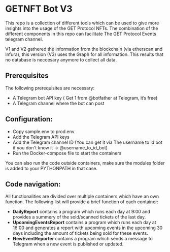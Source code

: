 # GETNFT Bot V3

This repo is a collection of different tools which can be used to give more insights into the usage of the GET Protocol NFTs. The combination of the different components in this repo can facilitate The GET Protocol Events telegram channel.

V1 and V2 gathered the information from the blockchain (via etherscan and Infura), this version (V3) uses the Graph for all information. This results that no database is neccesary anymore to collect all data.

## Prerequisites
The following prerequisites are necessary:
-	A Telegram bot API key ( Get 1 from @botfather at Telegram, it’s free)
-	A Telegram channel where the bot can post

## Configuration:
-	Copy sample.env to prod.env
-	Add the Telegram API keys
-	Add the Telegram channel ID (You can get it via The username to id bot if you don't know it -> @username_to_id_bot)
-	Run the Docker-compose file to start the containers

You can also run the code outside containers, make sure the modules folder is added to your PYTHONPATH in that case.

## Code navigation:
All functionalities are divided over multiple containers which have an own function. The following list will provide a brief function of each container:
-	**DailyReport** contains a program which runs each day at 9:00 and provides a summery of the sold/scanned tickets of the last day.
-	**UpcomingEventsReport** contains a program which runs each day at 16:00 and generates a report with upcoming events in the upcoming 30 days including the amount of tickets being sold for these events.
-	**NewEventReporter** contains a program which sends a message to Telegram when a new event is published or updated.
